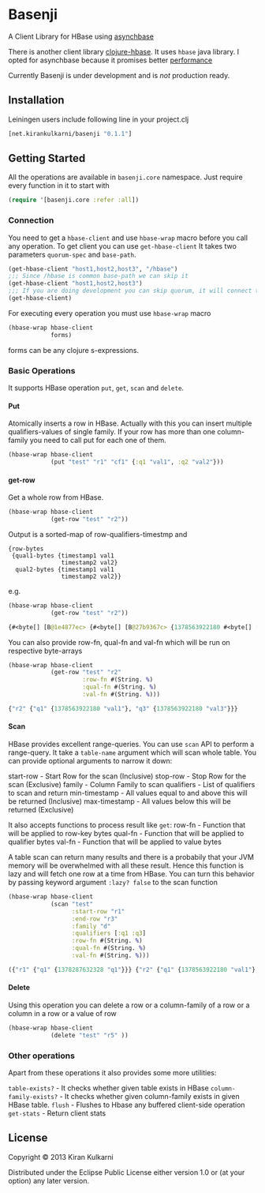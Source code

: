 # Basenji

A Client Library for HBase using [asynchbase](https://github.com/OpenTSDB/asynchbase)

There is another client library [clojure-hbase](https://github.com/davidsantiago/clojure-hbase). It uses `hbase` java library. I opted for asynchbase because it promises better [performance](http://www.tsunanet.net/~tsuna/asynchbase/benchmark/viz.html)

Currently Basenji is under development and is *not* production ready.
## Installation
Leiningen users include following line in your project.clj
```clojure
[net.kirankulkarni/basenji "0.1.1"]
```

## Getting Started

All the operations are available in `basenji.core` namespace. Just require every function in it to start with

```clojure
(require '[basenji.core :refer :all])
```
### Connection
You need to get a `hbase-client` and use `hbase-wrap` macro before you call any operation.
To get client you can use `get-hbase-client` It takes two parameters `quorum-spec` and `base-path`.

```clojure
(get-hbase-client "host1,host2,host3", "/hbase")
;;; Since /hbase is common base-path we can skip it
(get-hbase-client "host1,host2,host3")
;;; If you are doing development you can skip quorum, it will connect to localhost
(get-hbase-client)
```

For executing every operation you must use `hbase-wrap` macro

```clojure
(hbase-wrap hbase-client
            forms)
```

forms can be any clojure s-expressions.

### Basic Operations
It supports HBase operation `put`, `get`, `scan` and `delete`.

#### Put
Atomically inserts a row in HBase. Actually with this you can insert multiple qualifiers-values of single family. If your row has more than one column-family you need to call put for each one of them.

```clojure
(hbase-wrap hbase-client
            (put "test" "r1" "cf1" {:q1 "val1", :q2 "val2"}))
```

#### get-row
Get a whole row from HBase.

```clojure
(hbase-wrap hbase-client
            (get-row "test" "r2"))
```

Output is a sorted-map of row-qualifiers-timestmp and
```
{row-bytes
 {qual1-bytes {timestamp1 val1
               timestamp2 val2}
  qual2-bytes {timestamp1 val1
               timestamp2 val2}}
```

e.g.

```clojure
(hbase-wrap hbase-client
            (get-row "test" "r2"))

{#<byte[] [B@1e4877ec> {#<byte[] [B@27b9367c> {1378563922180 #<byte[] [B@70a81b43>}, #<byte[] [B@2c96057d> {1378563922180 #<byte[] [B@2d426869>}}}
```

You can also provide row-fn, qual-fn and val-fn which will be run on respective byte-arrays

```clojure
(hbase-wrap hbase-client
            (get-row "test" "r2"
                     :row-fn #(String. %)
                     :qual-fn #(String. %)
                     :val-fn #(String. %)))

{"r2" {"q1" {1378563922180 "val1"}, "q3" {1378563922180 "val3"}}}
```

#### Scan
HBase provides excellent range-queries. You can use `scan` API to perform a range-query. It take a `table-name` argument which will scan whole table. You can provide optional arguments to narrow it down:

start-row  - Start Row for the scan (Inclusive)
stop-row   - Stop Row for the scan (Exclusive)
family     - Column Family to scan
qualifiers - List of qualifiers to scan and return
min-timestamp - All values equal to and above this will be returned (Inclusive)
max-timestamp - All values below this will be returned (Exclusive)

It also accepts functions to process result like `get`:
row-fn - Function that will be applied to row-key bytes
qual-fn - Function that will be applied to qualifier bytes
val-fn - Function that will be applied to value bytes

A table scan can return many results and there is a probabily that your JVM memory will be overwhelmed with all these result. Hence this function is lazy and will fetch one row at a time from HBase. You can turn this behavior by passing keyword argument `:lazy? false` to the scan function

```clojure
(hbase-wrap hbase-client
            (scan "test"
                  :start-row "r1"
                  :end-row "r3"
                  :family "d"
                  :qualifiers [:q1 :q3]
                  :row-fn #(String. %)
                  :qual-fn #(String. %)
                  :val-fn #(String. %)))

({"r1" {"q1" {1378287632328 "q1"}}} {"r2" {"q1" {1378563922180 "val1"}, "q3" {1378563922180 "val3"}}})
```

#### Delete
Using this operation you can delete a row or a column-family of a row or a column in a row or a value of row

```clojure
(hbase-wrap hbase-client
            (delete "test" "r5" ))
```

### Other operations
Apart from these operations it also provides some more utilities:

`table-exists?` - It checks whether given table exists in HBase
`column-family-exists?` - It checks whether given column-family exists in given HBase table.
`flush` - Flushes to Hbase any buffered client-side operation
`get-stats` - Return client stats


## License

Copyright © 2013 Kiran Kulkarni

Distributed under the Eclipse Public License either version 1.0 or (at
your option) any later version.

